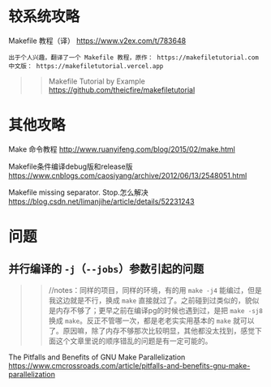 
# 较系统攻略

Makefile 教程（译） https://www.v2ex.com/t/783648
```console
出于个人兴趣，翻译了一个 Makefile 教程，原作： https://makefiletutorial.com
中文版： https://makefiletutorial.vercel.app
```
>> Makefile Tutorial by Example https://github.com/theicfire/makefiletutorial

# 其他攻略

Make 命令教程 http://www.ruanyifeng.com/blog/2015/02/make.html

Makefile条件编译debug版和release版 https://www.cnblogs.com/caosiyang/archive/2012/06/13/2548051.html

Makefile missing separator. Stop.怎么解决 https://blog.csdn.net/limanjihe/article/details/52231243

# 问题

## 并行编译的 `-j`（`--jobs`）参数引起的问题
>> //notes：同样的项目，同样的环境，有的用 `make -j4` 能编过，但是我这边就是不行，换成 `make` 直接就过了。之前碰到过类似的，貌似是内存不够了；更早之前在编译pg的时候也遇到过，是把 `make -sj8` 换成 `make`。反正不管哪一次，都是老老实实用基本的 `make` 就可以了。原因嘛，除了内存不够那次比较明显，其他都没太找到，感觉下面这个文章里说的顺序错乱的问题是有一定可能的。

The Pitfalls and Benefits of GNU Make Parallelization https://www.cmcrossroads.com/article/pitfalls-and-benefits-gnu-make-parallelization
